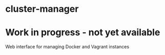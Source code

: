# cluster-manager
# Work in progress - not yet available

Web interface for managing Docker and Vagrant instances
